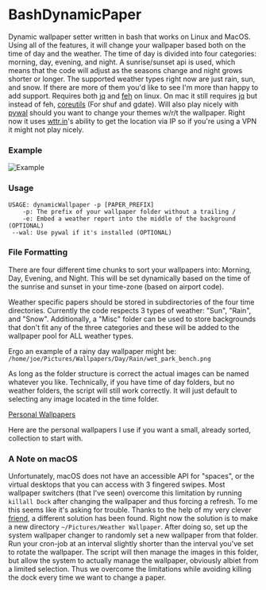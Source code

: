 # BashDynamicPaper
Dynamic wallpaper setter written in bash that works on Linux and MacOS. Using all of the features, it 
will change your wallpaper based both on the time of day and the weather. The time of day is divided 
into four categories: morning, day, evening, and night. A sunrise/sunset api is used, which means that
the code will adjust as the seasons change and night grows shorter or longer. The supported weather types
right now are just rain, sun, and snow. If there are more of them you'd like to see I'm more than happy to add support.
Requires both [jq](https://stedolan.github.io/jq/) and [feh](https://feh.finalrewind.org/)
on linux. On mac it still requires [jq](https://stedolan.github.io/jq/) but instead of feh,
[coreutils](https://formulae.brew.sh/formula/coreutils) (For shuf and gdate). Will
also play nicely with [pywal](https://github.com/dylanaraps/pywal) should you want
 to change your themes w/r/t the wallpaper. Right now it uses [wttr.in]()'s ability
to get the location via IP so if you're using a VPN it might not play nicely.

### Example

![Example](./example.gif)

### Usage
```
USAGE: dynamicWallpaper -p [PAPER_PREFIX]
    -p: The prefix of your wallpaper folder without a trailing /
    -e: Embed a weather report into the middle of the background (OPTIONAL)
 --wal: Use pywal if it's installed (OPTIONAL)
```

### File Formatting
There are four different time chunks to sort your wallpapers into: Morning,
Day, Evening, and Night. This will be set dynamically based on the time of
the sunrise and sunset in your time-zone (based on airport code).

Weather specific papers should be stored in subdirectories of the four time
directories. Currently the code respects 3 types of weather: "Sun", "Rain",
and "Snow". Additionally, a "Misc" folder can be used to store backgrounds that
don't fit any of the three categories and these will be added to the wallpaper
pool for ALL weather types.

Ergo an example of a rainy day wallpaper might be:
`/home/joe/Pictures/Wallpapers/Day/Rain/wet_park_bench.png`

As long as the folder structure is correct the actual images can be named whatever
you like. Technically, if you have time of day folders, but no weather folders,
the script will still work correctly. It will just default to selecting any image
located in the time folder.

[Personal Wallpapers](https://www.dropbox.com/sh/nlgpsqia9mpxwqj/AACw_yVfhz_0K8jzVi44vkFja?dl=0)

Here are the personal wallpapers I use if you want a small, already sorted, collection to start with.

### A Note on macOS
Unfortunately, macOS does not have an accessible API for "spaces", or the virtual
desktops that you can access with 3 fingered swipes. Most wallpaper switchers
(that I've seen) overcome this limitation by running `killall Dock` after changing
the wallpaper and thus forcing a refresh. To me this seems like it's asking for
trouble. Thanks to the help of my very clever [friend](https://github.com/AndrewLitteken),
a different solution has been found. Right now the solution is to make a new
directory `~/Pictures/Weather Wallpaper`.  After doing so, set up the system wallpaper
changer to randomly set a new wallpaper from that folder. Run your cron-job at an 
interval slightly shorter than the interval you've set to rotate the wallpaper. 
The script will then manage the images in this folder, but allow the system to 
actually manage the wallpaper, obviously albiet from a limited selection. Thus 
we overcome the limitations while avoiding killing the dock every time we want to
change a paper.
